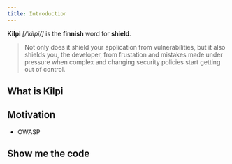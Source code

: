 ```yaml
---
title: Introduction
---
```


**Kilpi** _[/ˈkilpi/]_ is the **finnish** word for **shield**.

> Not only does it shield your application from vulnerabilities, but it also shields you, the developer, from frustation and mistakes made under pressure when complex and changing security policies start getting out of control.


## What is Kilpi

## Motivation

- OWASP

## Show me the code